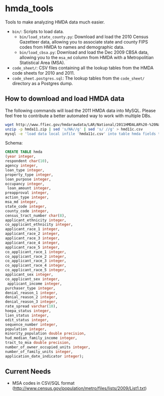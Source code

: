 hmda_tools
==========

Tools to make analyzing HMDA data much easier.

* `bin/`: Scripts to load data.  
  * `bin/load_state_county.py`: Download and load the 2010 Census Gazetteer data, allowing you to associate state and county FIPS codes from HMDA to names and demographic data.
  * `bin/load_cbsa.py`: Download and load the Dec 2009 CBSA data, allowing you to the `msa_md` column from HMDA with a Metropolitian Statistical Area (MSA).
* `code_sheet/`: CSV files containing all the lookup tables from the
  HMDA code sheets for 2010 and 2011.
* `code_sheet.postgres.sql`: The lookup tables from the `code_sheet/`
  directory as a Postgres dump.

How to download and load HMDA data
----------------------------------
The following commands will load the 2011 HMDA data into MySQL. Please feel free to contribute a better automated way to work with multiple DBs.

```sh
wget http://www.ffiec.gov/hmdarawdata/LAR/National/2011HMDALAR%20-%20National.zip -O hmda11.zip
unzip -p hmda11.zip | sed 's/NA//g' | sed 's/ //g' > hmd11c.csv
mysql -e 'load data local infile 'hmda11c.csv' into table hmda fields terminated by ',' lines terminated by "\n";'
```

Schema:

```sql
CREATE TABLE hmda
(year integer,
respondent char(10),
agency integer,
loan_type integer,
property_type integer,
loan_purpose integer,
occupancy integer,
 loan_amount integer,
preapproval integer,
action_type integer,
msa_md integer,
state_code integer,
county_code integer,
census_tract_number char(8),
applicant_ethnicity integer,
co_applicant_ethnicity integer,
applicant_race_1 integer,
applicant_race_2 integer,
applicant_race_3 integer,
applicant_race_4 integer,
applicant_race_5 integer,
co_applicant_race_1 integer,
co_applicant_race_2 integer,
co_applicant_race_3 integer,
co_applicant_race_4 integer,
co_applicant_race_5 integer,
applicant_sex integer,
co_applicant_sex integer,
 applicant_income integer,
purchaser_type integer,
denial_reason_1 integer,
denial_reason_2 integer,
denial_reason_3 integer,
rate_spread varchar(10),
hoepa_status integer,
lien_status integer,
edit_status integer,
sequence_number integer,
population integer,
minority_population double precision,
hud_median_family_income integer,
tract_to_msa double precision,
number_of_owner_occupied_units integer,
number_of_family_units integer,
application_date_indicator integer);
```


Current Needs
-------------
* MSA codes in CSV/SQL format (http://www.census.gov/population/metro/files/lists/2009/List1.txt)
